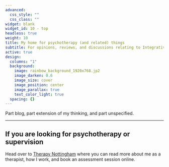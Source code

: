 ```yaml
---
advanced:
  css_style: ""
  css_class: ""
widget: blank
widget_id: 10 - top
headless: true
weight: 10
title: My home for psychotherapy (and related) things
subtitle: For opinions, reviews, and discussions relating to Integrative psychotherapy.
active: true
design:
  columns: "1"
  background:
    image: rainbow_background_1920x768.jp2
    image_darken: 0.6
    image_size: cover
    image_position: center
    image_parallax: true
    text_color_light: true
  spacing: {}
---
```



Part blog, part extension of my thinking, and part unspecified.

---
## If you are looking for psychotherapy or supervision
Head over to [Therapy Nottingham](https://www.therapynottingham.co.uk) where you can read more about me as a therapist, how I work, and book an assessment session online.

